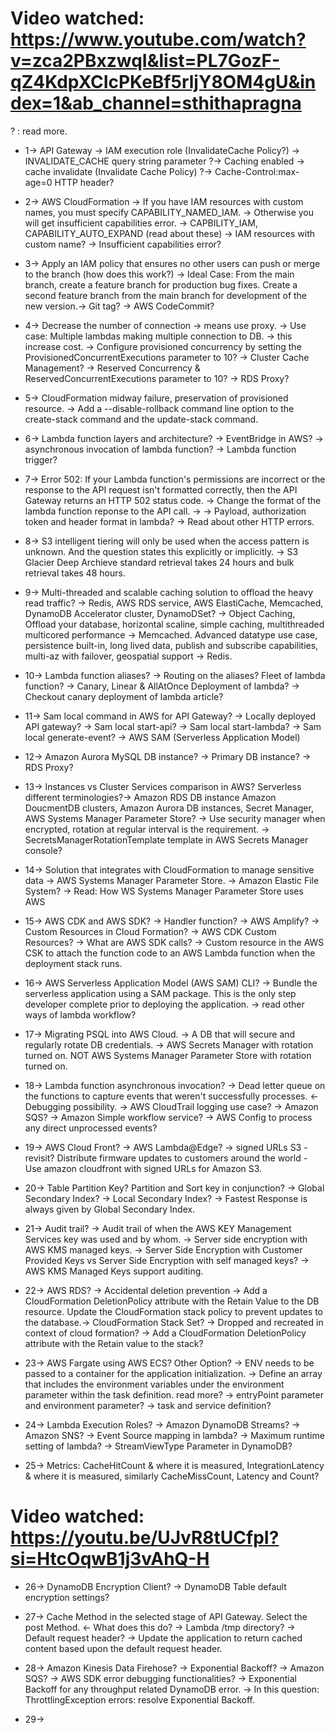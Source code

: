 # Video watched: https://www.youtube.com/watch?v=zca2PBxzwqI&list=PL7GozF-qZ4KdpXCIcPKeBf5rljY8OM4gU&index=1&ab_channel=sthithapragna

? : read more.

- 1-> API Gateway -> IAM execution role (InvalidateCache Policy?) -> INVALIDATE_CACHE query string parameter ?-> Caching enabled -> cache invalidate (Invalidate Cache Policy) ?-> Cache-Control:max-age=0 HTTP header?

- 2-> AWS CloudFormation -> If you have IAM resources with custom names, you must specify CAPABILITY_NAMED_IAM. -> Otherwise you will get insufficient capabilities error. -> CAPBILITY_IAM, CAPABILITY_AUTO_EXPAND (read about these) -> IAM resources with custom name? -> Insufficient capabilities error?

- 3-> Apply an IAM policy that ensures no other users can push or merge to the branch (how does this work?) -> Ideal Case: From the main branch, create a feature branch for production bug fixes. Create a second feature branch from the main branch for development of the new version.->  Git tag? -> AWS CodeCommit?

- 4-> Decrease the number of connection -> means use proxy. -> Use case: Multiple lambdas making multiple connection to DB. -> this increase cost. -> Configure provisioned concurrency by setting the ProvisionedConcurrentExecutions parameter to 10? -> Cluster Cache Management? -> Reserved Concurrency & ReservedConcurrentExecutions parameter to 10? -> RDS Proxy?

- 5-> CloudFormation midway failure, preservation of provisioned resource. -> Add a --disable-rollback command line option to the create-stack command and the update-stack command.

- 6-> Lambda function layers and architecture? -> EventBridge in AWS? -> asynchronous invocation of lambda function? -> Lambda function trigger?

- 7-> Error 502: If your Lambda function's permissions are incorrect or the response to the API request isn't formatted correctly, then the API Gateway returns an HTTP 502 status code. -> Change the format of the lambda function reponse to the API call. -> -> Payload, authorization token and header format in lambda? -> Read about other HTTP errors.

- 8-> S3 intelligent tiering will only be used when the access pattern is unknown. And the question states this explicitly or implicitly. -> S3 Glacier Deep Archieve standard retrieval takes 24 hours and bulk retrieval takes 48 hours.

- 9-> Multi-threaded and scalable caching solution to offload the heavy read traffic? -> Redis, AWS RDS service, AWS ElastiCache, Memcached, DynamoDB Accelerator cluster, DynamoDSet? -> Object Caching, Offload your database, horizontal scaline, simple caching, multithreaded multicored performance -> Memcached. Advanced datatype use case, persistence built-in, long lived data, publish and subscribe capabilities, multi-az with failover, geospatial support -> Redis.

- 10-> Lambda function aliases? -> Routing on the aliases? Fleet of lambda function? -> Canary, Linear & AllAtOnce Deployment of lambda? -> Checkout canary deployment of lambda article? 

- 11-> Sam local command in AWS for API Gateway? -> Locally deployed API gateway? -> Sam local start-api? -> Sam local start-lambda? -> Sam local generate-event? -> AWS SAM (Serverless Application Model)

- 12-> Amazon Aurora MySQL DB instance? -> Primary DB instance? -> RDS Proxy?

- 13-> Instances vs Cluster Services comparison in AWS? Serverless different terminologies?-> Amazon RDS DB instance Amazon DoucmentDB clusters, Amazon Aurora DB instances, Secret Manager, AWS Systems Manager Parameter Store? -> Use security manager when encrypted, rotation at regular interval is the requirement. -> SecretsManagerRotationTemplate template in AWS Secrets Manager console?

- 14-> Solution that integrates with CloudFormation to manage sensitive data -> AWS Systems Manager Parameter Store. -> Amazon Elastic File System? -> Read: How WS Systems Manager Parameter Store uses AWS

- 15-> AWS CDK and AWS SDK? -> Handler function? -> AWS Amplify? -> Custom Resources in Cloud Formation? -> AWS CDK Custom Resources? -> What are AWS SDK calls? -> Custom resource in the AWS CSK to attach the function code to an AWS Lambda function when the deployment stack runs.

- 16-> AWS Serverless Application Model (AWS SAM) CLI? -> Bundle the serverless application using a SAM package. This is the only step developer complete prior to deploying the application. -> read other ways of lambda workflow?

- 17-> Migrating PSQL into AWS Cloud. -> A DB that will secure and regularly rotate DB credentials. -> AWS Secrets Manager with rotation turned on. NOT AWS Systems Manager Parameter Store with rotation turned on. 

- 18-> Lambda function asynchronous invocation? -> Dead letter queue on the functions to capture events that weren't successfully processes. <- Debugging possibility. -> AWS CloudTrail logging use case? -> Amazon SQS? -> Amazon Simple workflow service? -> AWS Config to process any direct unprocessed events?

- 19-> AWS Cloud Front? -> AWS Lambda@Edge? -> signed URLs S3 - revisit? Distribute firmware updates to customers around the world - Use amazon cloudfront with signed URLs for Amazon S3.

- 20-> Table Partition Key? Partition and Sort key in conjunction? -> Global Secondary Index? -> Local Secondary Index? -> Fastest Response is always given by Global Secondary Index.

- 21-> Audit trail? -> Audit trail of when the AWS KEY Management Services key was used and by whom. -> Server side encryption with AWS KMS managed keys. -> Server Side Encryption with Customer Provided Keys vs Server Side Encryption with self managed keys? -> AWS KMS Managed Keys support auditing.

- 22-> AWS RDS? -> Accidental deletion prevention -> Add a CloudFormation DeletionPolicy attribute with the Retain Value to the DB resource. Update the CloudFormation stack policy to prevent updates to the database.-> CloudFormation Stack Set? -> Dropped and recreated in context of cloud formation? -> Add a CloudFormation DeletionPolicy attribute with the Retain value to the stack?

- 23-> AWS Fargate using AWS ECS? Other Option? -> ENV needs to be passed to a container for the application initialization. -> Define an array that includes the environment variables under the environment parameter within the task definition. read more? -> entryPoint parameter and environment parameter? -> task and service definition?

- 24-> Lambda Execution Roles? -> Amazon DynamoDB Streams? -> Amazon SNS? -> Event Source mapping in lambda? -> Maximum runtime setting of lambda? -> StreamViewType Parameter in DynamoDB?

- 25-> Metrics: CacheHitCount & where it is measured, IntegrationLatency & where it is measured, similarly CacheMissCount, Latency and Count?

# Video watched: https://youtu.be/UJvR8tUCfpI?si=HtcOqwB1j3vAhQ-H

- 26-> DynamoDB Encryption Client? -> DynamoDB Table default encryption settings?

- 27-> Cache Method in the selected stage of API Gateway. Select the post Method. <- What does this do? -> Lambda /tmp directory? -> Default request header? -> Update the application to return cached content based upon the default request header.

- 28-> Amazon Kinesis Data Firehose? -> Exponential Backoff? -> Amazon SQS? -> AWS SDK error debugging functionalities? -> Exponential Backoff for any throughput related DynamoDB error. -> In this question: ThrottlingException errors: resolve Exponential Backoff.

- 29-> 